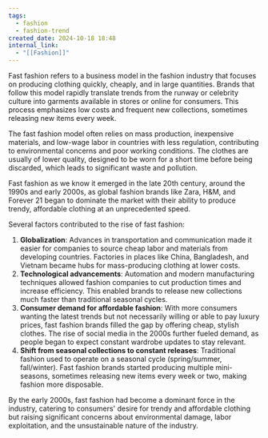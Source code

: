 ```yaml
---
tags:
  - fashion
  - fashion-trend
created_date: 2024-10-18 18:48
internal_link:
  - "[[Fashion]]"
---
```

Fast fashion refers to a business model in the fashion industry that focuses on producing clothing quickly, cheaply, and in large quantities. 
Brands that follow this model rapidly translate trends from the runway or celebrity culture into garments available in stores or online for consumers. 
This process emphasizes low costs and frequent new collections, sometimes releasing new items every week.

The fast fashion model often relies on mass production, inexpensive materials, and low-wage labor in countries with less regulation, contributing to environmental concerns and poor working conditions. 
The clothes are usually of lower quality, designed to be worn for a short time before being discarded, which leads to significant waste and pollution.

Fast fashion as we know it emerged in the late 20th century, around the 1990s and early 2000s, as global fashion brands like Zara, H&M, and Forever 21 began to dominate the market with their ability to produce trendy, affordable clothing at an unprecedented speed.

Several factors contributed to the rise of fast fashion:

1. **Globalization**: Advances in transportation and communication made it easier for companies to source cheap labor and materials from developing countries. Factories in places like China, Bangladesh, and Vietnam became hubs for mass-producing clothing at lower costs.
2. **Technological advancements**: Automation and modern manufacturing techniques allowed fashion companies to cut production times and increase efficiency. This enabled brands to release new collections much faster than traditional seasonal cycles.
3. **Consumer demand for affordable fashion**: With more consumers wanting the latest trends but not necessarily willing or able to pay luxury prices, fast fashion brands filled the gap by offering cheap, stylish clothes. The rise of social media in the 2000s further fueled demand, as people began to expect constant wardrobe updates to stay relevant.
4. **Shift from seasonal collections to constant releases**: Traditional fashion used to operate on a seasonal cycle (spring/summer, fall/winter). Fast fashion brands started producing multiple mini-seasons, sometimes releasing new items every week or two, making fashion more disposable.

By the early 2000s, fast fashion had become a dominant force in the industry, catering to consumers' desire for trendy and affordable clothing but raising significant concerns about environmental damage, labor exploitation, and the unsustainable nature of the industry.